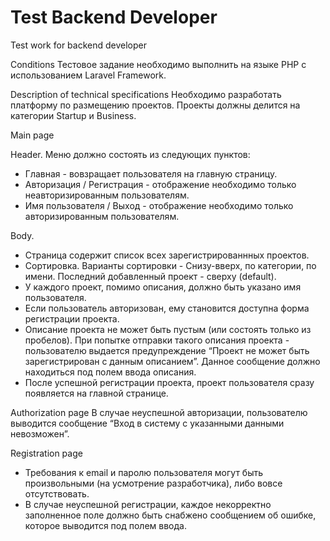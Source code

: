 # Test Backend Developer
Test work for backend developer

Conditions
Тестовое задание необходимо выполнить на языке PHP с использованием Laravel Framework.

Description of technical specifications
Необходимо разработать платформу по размещению проектов. Проекты должны делится на категории Startup и Business.

Main page

Header. Меню должно состоять из следующих пунктов:

* Главная - вовзращает пользователя на главную страницу.
* Авторизация / Регистрация - отображение необходимо только неавторизированным пользователям.
* Имя пользователя / Выход - отображение необходимо только авторизированным пользователям.

Body.

* Страница содержит список всех зарегистрированнных проектов.
* Сортировка. Варианты сортировки - Снизу-вверх, по категории, по имени. Последний добавленный проект - сверху (default).
* У каждого проект, помимо описания, должно быть указано имя пользователя.
* Если пользователь авторизован, ему становится доступна форма регистрации проекта.
* Описание проекта не может быть пустым (или состоять только из пробелов). При попытке отправки такого описания проекта - пользователю выдается предупреждение “Проект не может быть зарегистрирован с данным описанием”. Данное сообщение должно находиться под полем ввода описания. 
* После успешной регистрации проекта, проект пользователя сразу появляется на главной странице.

Authorization page
В случае неуспешной авторизации, пользователю выводится сообщение “Вход в систему с указанными данными невозможен”.

Registration page
* Требования к email и паролю пользователя могут быть произвольными (на усмотрение разработчика), либо вовсе отсутствовать. 
* В случае неуспешной регистрации, каждое некорректно заполненное поле должно быть снабжено сообщением об ошибке, которое выводится под полем ввода.
